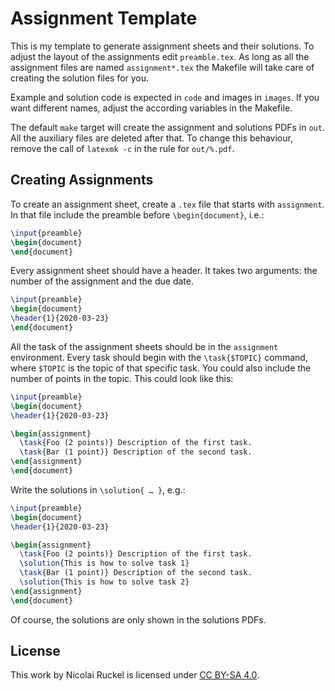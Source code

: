 # Assignment Template

This is my template to generate assignment sheets and their solutions. To
adjust the layout of the assignments edit `preamble.tex`. As long as all the
assignment files are named `assignment*.tex` the Makefile will take care of
creating the solution files for you.

Example and solution code is expected in `code` and images in `images`. If you
want different names, adjust the according variables in the Makefile.

The default `make` target will create the assignment and solutions PDFs in `out`.
All the auxiliary files are deleted after that. To change this behaviour,
remove the call of `latexmk -c` in the rule for `out/%.pdf`.

## Creating Assignments

To create an assignment sheet, create a `.tex` file that starts with
`assignment`. In that file include the preamble before
`\begin{document}`, i.e.:

```tex
\input{preamble}
\begin{document}
\end{document}
```

Every assignment sheet should have a header. It takes two arguments: the number
of the assignment and the due date.

```tex
\input{preamble}
\begin{document}
\header{1}{2020-03-23}
\end{document}
```

All the task of the assignment sheets should be in the `assignment`
environment. Every task should begin with the `\task{$TOPIC}` command, where
`$TOPIC` is the topic of that specific task. You could also include the number
of points in the topic. This could look like this:

```tex
\input{preamble}
\begin{document}
\header{1}{2020-03-23}

\begin{assignment}
  \task{Foo (2 points)} Description of the first task.
  \task{Bar (1 point)} Description of the second task.
\end{assignment}
\end{document}
```

Write the solutions in `\solution{ … }`, e.g.:

```tex
\input{preamble}
\begin{document}
\header{1}{2020-03-23}

\begin{assignment}
  \task{Foo (2 points)} Description of the first task.
  \solution{This is how to solve task 1}
  \task{Bar (1 point)} Description of the second task.
  \solution{This is how to solve task 2}
\end{assignment}
\end{document}
```

Of course, the solutions are only shown in the solutions PDFs.

## License

This work by Nicolai Ruckel is licensed under [CC BY-SA 4.0](https://creativecommons.org/licenses/by-sa/4.0).
